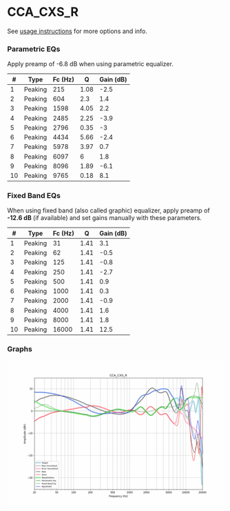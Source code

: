 # CCA_CXS_R
See [usage instructions](https://github.com/jaakkopasanen/AutoEq#usage) for more options and info.

### Parametric EQs
Apply preamp of -6.8 dB when using parametric equalizer.

|   # | Type    |   Fc (Hz) |    Q |   Gain (dB) |
|-----|---------|-----------|------|-------------|
|   1 | Peaking |       215 | 1.08 |        -2.5 |
|   2 | Peaking |       604 | 2.3  |         1.4 |
|   3 | Peaking |      1598 | 4.05 |         2.2 |
|   4 | Peaking |      2485 | 2.25 |        -3.9 |
|   5 | Peaking |      2796 | 0.35 |        -3   |
|   6 | Peaking |      4434 | 5.66 |        -2.4 |
|   7 | Peaking |      5978 | 3.97 |         0.7 |
|   8 | Peaking |      6097 | 6    |         1.8 |
|   9 | Peaking |      8096 | 1.89 |        -6.1 |
|  10 | Peaking |      9765 | 0.18 |         8.1 |

### Fixed Band EQs
When using fixed band (also called graphic) equalizer, apply preamp of **-12.6 dB** (if available) and set gains manually with these parameters.

|   # | Type    |   Fc (Hz) |    Q |   Gain (dB) |
|-----|---------|-----------|------|-------------|
|   1 | Peaking |        31 | 1.41 |         3.1 |
|   2 | Peaking |        62 | 1.41 |        -0.5 |
|   3 | Peaking |       125 | 1.41 |        -0.8 |
|   4 | Peaking |       250 | 1.41 |        -2.7 |
|   5 | Peaking |       500 | 1.41 |         0.9 |
|   6 | Peaking |      1000 | 1.41 |         0.3 |
|   7 | Peaking |      2000 | 1.41 |        -0.9 |
|   8 | Peaking |      4000 | 1.41 |         1.6 |
|   9 | Peaking |      8000 | 1.41 |         1.8 |
|  10 | Peaking |     16000 | 1.41 |        12.5 |

### Graphs
![](./CCA_CXS_R.png)
